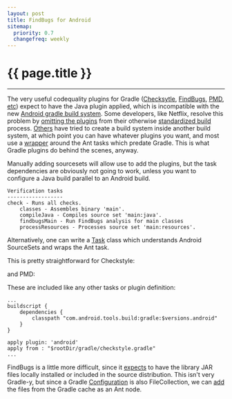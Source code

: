 ```yaml
---
layout: post
title: FindBugs for Android
sitemap:
  priority: 0.7
  changefreq: weekly
---
```


# {{ page.title }}
---------------------------------------

The very useful codequality plugins for Gradle ([Checksytle](http://www.gradle.org/docs/current/userguide/checkstyle_plugin.html), [FindBugs](http://www.gradle.org/docs/current/userguide/findbugs_plugin.html), [PMD](http://www.gradle.org/docs/current/userguide/pmd_plugin.html), [etc](http://www.gradle.org/docs/current/userguide/userguide.html)) expect to have the Java plugin applied, which is incompatible with the new [Android gradle build system](http://tools.android.com/tech-docs/new-build-system/).
Some developers, like Netflix, resolve this problem by [omitting the plugins](https://github.com/Netflix/denominator/blob/8ca41a1434276c9927c406f436aa95928782275b/gradle/check.gradle) from their otherwise [standardized build](https://github.com/Netflix/gradle-template) process. [Others](http://flow.apphance.com/) have tried to create a build system inside another build system, at which point you can have whatever plugins you want, and most use a [wrapper](https://github.com/grails/grails-core/blob/master/gradle/findbugs.gradle) around the Ant tasks which predate Gradle. This is what Gradle plugins do behind the scenes, anyway.

Manually adding sourcesets will allow use to add the plugins, but the task dependencies are obviously not going to work, unless you want to configure a Java build parallel to an Android build.

    Verification tasks
    ------------------
    check - Runs all checks.
        classes - Assembles binary 'main'.
        compileJava - Compiles source set 'main:java'.
        findbugsMain - Run FindBugs analysis for main classes
        processResources - Processes source set 'main:resources'.
		
Alternatively, one can write a [Task](http://www.gradle.org/docs/current/javadoc/org/gradle/api/Task.html) class which understands Android SourceSets and wraps the Ant task.

This is pretty straightforward for Checkstyle:

<script src="https://gist.github.com/sethrylan/6002657.js?file=checkstyle.gradle" type="text/javascript"> </script>

and PMD:
		
<script src="https://gist.github.com/sethrylan/6002657.js?file=pmd.gradle" type="text/javascript"> </script>

These are included like any other tasks or plugin definition:

    ...
	buildscript {
        dependencies {
            classpath "com.android.tools.build:gradle:$versions.android"
        }
    }

    apply plugin: 'android'
    apply from : "$rootDir/gradle/checkstyle.gradle"
    ...
	
FindBugs is a little more difficult, since it [expects](http://findbugs.sourceforge.net/manual/anttask.html#d0e1192) to have the library JAR files locally installed or included in the source distribution. This isn't very Gradle-y, but since a Gradle [Configuration](http://www.gradle.org/docs/current/javadoc/org/gradle/api/artifacts/Configuration.html) is also FileCollection, we can <a href="http://www.gradle.org/docs/current/javadoc/org/gradle/api/file/FileCollection.html#addToAntBuilder(java.lang.Object, java.lang.String)">add</a> the files from the Gradle cache as an Ant node.

<script src="https://gist.github.com/sethrylan/6002657.js?file=findbugs.gradle" type="text/javascript"> </script>
